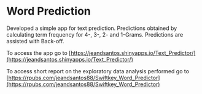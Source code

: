 # Word Prediction

Developed a simple app for text prediction. Predictions obtained by calculating term frequency for 4-, 3-, 2- and 1-Grams. Predictions are assisted with Back-off.

To access the app go to [https://jeandsantos.shinyapps.io/Text_Predictor/](https://jeandsantos.shinyapps.io/Text_Predictor/)

To access short report on the exploratory data analysis performed go to [https://rpubs.com/jeandsantos88/Swiftkey_Word_Predictor](https://rpubs.com/jeandsantos88/Swiftkey_Word_Predictor)
